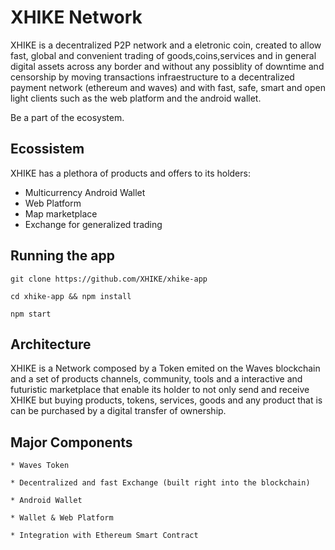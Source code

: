 # XHIKE Network
XHIKE is a decentralized P2P network and a eletronic coin, created to allow fast, global and convenient trading of goods,coins,services and in general digital assets across any border and without any possiblity of downtime and censorship by moving transactions infraestructure to a decentralized payment network (ethereum and waves) and with fast, safe, smart and open light clients such as the web platform and the android wallet.<br/>

Be a part of the ecosystem.

## Ecossistem
XHIKE has a plethora of products and offers to its holders:

* Multicurrency Android Wallet
* Web Platform
* Map marketplace
* Exchange for generalized trading

## Running the app

    git clone https://github.com/XHIKE/xhike-app

    cd xhike-app && npm install

    npm start

## Architecture
XHIKE is a Network composed by a Token emited on the Waves blockchain and a set of products
channels, community, tools and a interactive and futuristic marketplace that enable its holder to not only send and receive 
XHIKE but buying products, tokens, services, goods and any product that is can be purchased by a digital transfer of 
ownership.


## Major Components

    * Waves Token 

    * Decentralized and fast Exchange (built right into the blockchain)

    * Android Wallet

    * Wallet & Web Platform

    * Integration with Ethereum Smart Contract